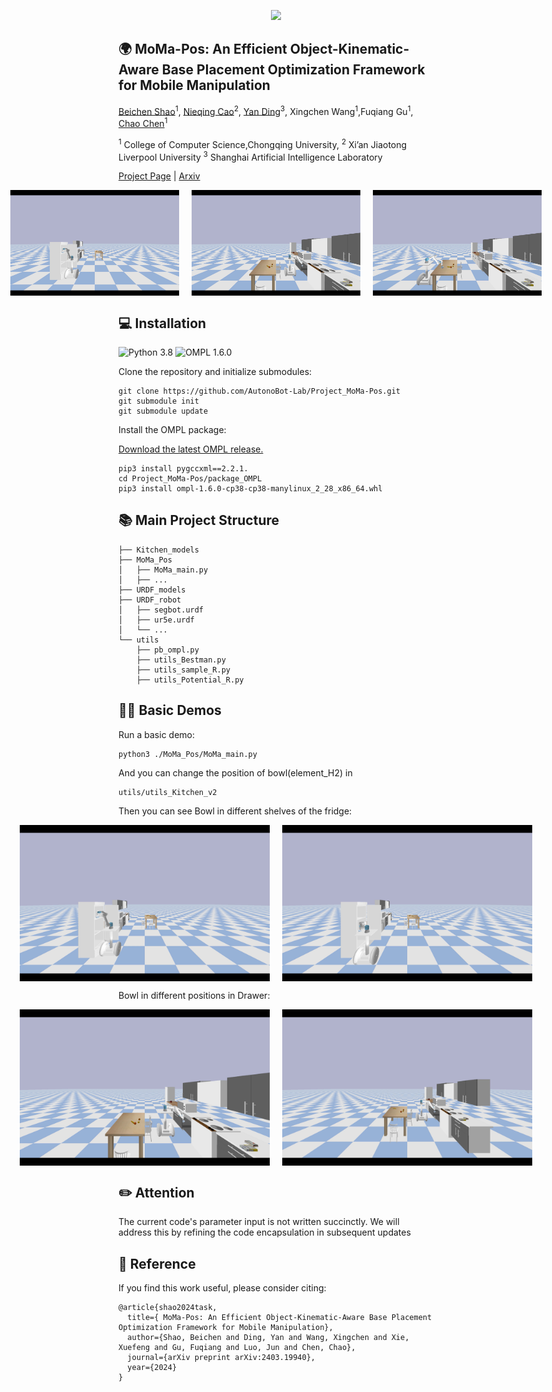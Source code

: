 <p align="center">
  <img src="image/logo.jpg" width="500">
</p>

## :earth_africa:  MoMa-Pos: An Efficient Object-Kinematic-Aware Base Placement Optimization Framework for Mobile Manipulation
[Beichen Shao](https://github.com/ssspeg)<sup>1</sup>, [Nieqing Cao](https://scholar.google.com/citations?user=5GVcOTEAAAAJ&hl=en&oi=ao)<sup>2</sup>, [Yan Ding](https://yding25.com/)<sup>3</sup>, Xingchen Wang<sup>1</sup>,Fuqiang Gu<sup>1</sup>, [Chao Chen](http://www.cs.cqu.edu.cn/info/1274/3804.htm)<sup>1</sup>  

<sup>1</sup> College of Computer Science,Chongqing University,
<sup>2</sup> Xi’an Jiaotong Liverpool University 
<sup>3</sup> Shanghai Artificial Intelligence Laboratory  


[Project Page](https://yding25.com/MoMa-Pos/) | [Arxiv](https://arxiv.org/abs/2403.19940)

<div style="display: flex; justify-content: center;">  
  <img src="image/Fridge_sample.png" style="width: 270px; margin: 0 10px;" alt="Fridge Sample">  
  <img src="image/Drawer_sample.png" style="width: 270px; margin: 0 10px;" alt="Drawer Sample">  
  <img src="image/Table_sample.png" style="width: 270px; margin: 0 10px;" alt="Table Sample">  
</div>  


## 💻 Installation  

![Python 3.8](https://img.shields.io/badge/python-3.8-blue.svg)
![OMPL 1.6.0](https://img.shields.io/badge/OMPL-1.6.0-green.svg)

Clone the repository and initialize submodules:

```
git clone https://github.com/AutonoBot-Lab/Project_MoMa-Pos.git
git submodule init
git submodule update
```
Install the OMPL package:

[Download the latest OMPL release.](https://github.com/ompl/ompl/releases/tag/prerelease)

```
pip3 install pygccxml==2.2.1.
cd Project_MoMa-Pos/package_OMPL
pip3 install ompl-1.6.0-cp38-cp38-manylinux_2_28_x86_64.whl
```
## :books: Main Project Structure
```
├── Kitchen_models
├── MoMa_Pos
│   ├── MoMa_main.py
│   ├── ...
├── URDF_models
├── URDF_robot
│   ├── segbot.urdf
│   ├── ur5e.urdf
│   └── ...
└── utils
    ├── pb_ompl.py
    ├── utils_Bestman.py
    ├── utils_sample_R.py
    ├── utils_Potential_R.py
```

## 👨‍💻 Basic Demos

Run a basic demo:
```
python3 ./MoMa_Pos/MoMa_main.py
```
And you can change the position of bowl(element_H2) in 
```
utils/utils_Kitchen_v2
```
Then you can see Bowl in different shelves of the fridge:  
<div style="display: flex; justify-content: center;">  
  <img src="image/Fridge_sample.png" style="width: 400px; margin: 0 10px;" alt="Fridge Sample">  
  <img src="image/Fridge_sample2.png" style="width: 400px; margin: 0 10px;" alt="Drawer Sample">  
</div>    

Bowl in different positions in Drawer:  
<div style="display: flex; justify-content: center;">  
  <img src="image/Drawer_sample.png" style="width: 400px; margin: 0 10px;" alt="Fridge Sample">  
  <img src="image/Drawer_sample2.png" style="width: 400px; margin: 0 10px;" alt="Drawer Sample">  
</div> 

## :pencil2: Attention
The current code's parameter input is not written succinctly. We will address this by refining the code encapsulation in subsequent updates  

## 🚀 Reference
If you find this work useful, please consider citing:  
```
@article{shao2024task,
  title={ MoMa-Pos: An Efficient Object-Kinematic-Aware Base Placement Optimization Framework for Mobile Manipulation},
  author={Shao, Beichen and Ding, Yan and Wang, Xingchen and Xie, Xuefeng and Gu, Fuqiang and Luo, Jun and Chen, Chao},
  journal={arXiv preprint arXiv:2403.19940},
  year={2024}
}
```
